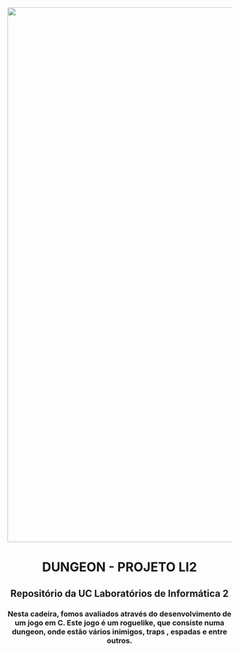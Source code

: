 <div id="header" align="center">
  <img src="https://i.pinimg.com/originals/69/37/92/693792c9cbd02c53e8df8ecd652722ea.gif" width=1200/>
  <h1 align="center"> DUNGEON - PROJETO LI2 </h1>
  <h2> Repositório da UC Laboratórios de Informática 2 </h2>
  <h3> Nesta cadeira, fomos avaliados através do desenvolvimento de um jogo em C. Este jogo é um roguelike, que consiste numa dungeon, onde estão vários inimigos, traps , espadas e entre outros. </h3>
    